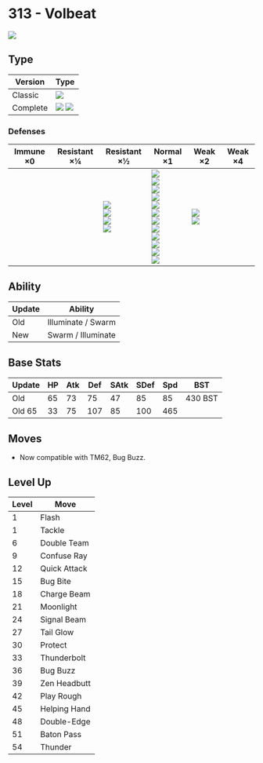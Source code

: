 # 313 - Volbeat
![][313]

## Type

Version  | Type
---      | ---
Classic  | ![][bug]
Complete | ![][bug]  ![][electric]

### Defenses

Immune ×0 | Resistant ×¼ | Resistant ×½                                                   | Normal ×1                                                                                                                                                                  | Weak ×2                    | Weak ×4
---       | ---          | ---                                                            | ---                                                                                                                                                                        | ---                        | ---
&nbsp;    | &nbsp;       | ![][fighting]<br>![][steel]<br>![][grass]<br>![][electric]<br> | ![][normal]<br>![][flying]<br>![][poison]<br>![][ground]<br>![][bug]<br>![][ghost]<br>![][water]<br>![][psychic]<br>![][ice]<br>![][dragon]<br>![][dark]<br>![][fairy]<br> | ![][rock]<br>![][fire]<br> | &nbsp;

## Ability

Update | Ability
---    | ---
Old    | Illuminate / Swarm
New    | Swarm / Illuminate

## Base Stats

Update     | HP  | Atk | Def | SAtk | SDef | Spd | BST
---        | --- | --- | --- | ---  | ---  | --- | ---
Old        | 65  | 73  | 75  | 47   | 85   | 85  | 430 BST
Old     65 | 33  | 75  | 107 | 85   | 100  | 465 | &nbsp;

## Moves

 - Now compatible with TM62, Bug Buzz.

## Level Up

Level | Move
---   | ---
1     | Flash
1     | Tackle
6     | Double Team
9     | Confuse Ray
12    | Quick Attack
15    | Bug Bite
18    | Charge Beam
21    | Moonlight
24    | Signal Beam
27    | Tail Glow
30    | Protect
33    | Thunderbolt
36    | Bug Buzz
39    | Zen Headbutt
42    | Play Rough
45    | Helping Hand
48    | Double-Edge
51    | Baton Pass
54    | Thunder

[313]: ../img/pokemon/313.png
[normal]: ../img/types/normal.png
[fire]: ../img/types/fire.png
[fighting]: ../img/types/fighting.png
[water]: ../img/types/water.png
[flying]: ../img/types/flying.png
[grass]: ../img/types/grass.png
[poison]: ../img/types/poison.png
[electric]: ../img/types/electric.png
[ground]: ../img/types/ground.png
[psychic]: ../img/types/psychic.png
[rock]: ../img/types/rock.png
[ice]: ../img/types/ice.png
[bug]: ../img/types/bug.png
[dragon]: ../img/types/dragon.png
[ghost]: ../img/types/ghost.png
[dark]: ../img/types/dark.png
[steel]: ../img/types/steel.png
[fairy]: ../img/types/fairy.png
